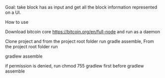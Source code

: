 Goal: take block has as input and get all the block information represented on a UI.

How to use

Download bitcoin core https://bitcoin.org/en/full-node and run as a daemon

Clone project and from the project root folder  run gradle assemble, 
From the project root folder run

gradlew assemble

if permission is denied, run
chmod 755 gradlew first  before gradlew assemble
